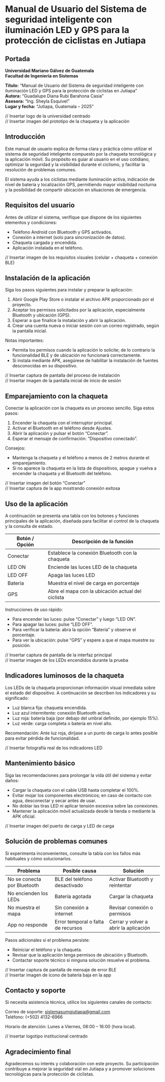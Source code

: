 # Manual de Usuario del Sistema de seguridad inteligente con iluminación LED y GPS para la protección de ciclistas en Jutiapa

## Portada
**Universidad Mariano Gálvez de Guatemala**  
**Facultad de Ingeniería en Sistemas**  

**Título:** “Manual de Usuario del Sistema de seguridad inteligente con iluminación LED y GPS para la protección de ciclistas en Jutiapa”  
**Autora:** “Guadalupe Diana Rubí Barahona Casia”  
**Asesora:** “Ing. Sheyla Esquivel”  
**Lugar y fecha:** “Jutiapa, Guatemala – 2025”  

// Insertar logo de la universidad centrado  
// Insertar imagen del prototipo de la chaqueta y la aplicación  

## Introducción
Este manual de usuario explica de forma clara y práctica cómo utilizar el sistema de seguridad inteligente compuesto por la chaqueta tecnológica y la aplicación móvil. Su propósito es guiar al usuario en el uso cotidiano, optimizar la seguridad y la visibilidad durante el ciclismo, y facilitar la resolución de problemas comunes.

El sistema ayuda a los ciclistas mediante iluminación activa, indicación de nivel de batería y localización GPS, permitiendo mayor visibilidad nocturna y la posibilidad de compartir ubicación en situaciones de emergencia.

## Requisitos del usuario
Antes de utilizar el sistema, verifique que dispone de los siguientes elementos y condiciones:

- Teléfono Android con Bluetooth y GPS activados.  
- Conexión a internet (solo para sincronización de datos).  
- Chaqueta cargada y encendida.  
- Aplicación instalada en el teléfono.

// Insertar imagen de los requisitos visuales (celular + chaqueta + conexión BLE)

## Instalación de la aplicación
Siga los pasos siguientes para instalar y preparar la aplicación:

1. Abrir Google Play Store o instalar el archivo APK proporcionado por el proyecto.  
2. Aceptar los permisos solicitados por la aplicación, especialmente Bluetooth y ubicación (GPS).  
3. Esperar a que finalice la instalación y abrir la aplicación.  
4. Crear una cuenta nueva o iniciar sesión con un correo registrado, según la pantalla inicial.

Notas importantes:
- Permita los permisos cuando la aplicación lo solicite; de lo contrario la funcionalidad BLE y de ubicación no funcionará correctamente.  
- Si instala mediante APK, asegúrese de habilitar la instalación de fuentes desconocidas en su dispositivo.

// Insertar captura de pantalla del proceso de instalación  
// Insertar imagen de la pantalla inicial de inicio de sesión

## Emparejamiento con la chaqueta
Conectar la aplicación con la chaqueta es un proceso sencillo. Siga estos pasos:

1. Encender la chaqueta con el interruptor principal.  
2. Activar el Bluetooth en el teléfono desde Ajustes.  
3. Abrir la aplicación y pulsar el botón “Conectar”.  
4. Esperar el mensaje de confirmación: “Dispositivo conectado”.

Consejos:
- Mantenga la chaqueta y el teléfono a menos de 2 metros durante el emparejamiento.  
- Si no aparece la chaqueta en la lista de dispositivos, apague y vuelva a encender la chaqueta y el Bluetooth del teléfono.

// Insertar imagen del botón “Conectar”  
// Insertar captura de la app mostrando conexión exitosa

## Uso de la aplicación
A continuación se presenta una tabla con los botones y funciones principales de la aplicación, diseñada para facilitar el control de la chaqueta y la consulta de estado.

| Botón / Opción | Descripción de la función |
|----------------|---------------------------|
| Conectar       | Establece la conexión Bluetooth con la chaqueta |
| LED ON         | Enciende las luces LED de la chaqueta |
| LED OFF        | Apaga las luces LED |
| Batería        | Muestra el nivel de carga en porcentaje |
| GPS            | Abre el mapa con la ubicación actual del ciclista |

Instrucciones de uso rápido:
- Para encender las luces: pulse “Conectar” y luego “LED ON”.  
- Para apagar las luces: pulse “LED OFF”.  
- Para verificar la batería: abra la opción “Batería” y observe el porcentaje.  
- Para ver la ubicación: pulse “GPS” y espere a que el mapa muestre su posición.

// Insertar captura de pantalla de la interfaz principal  
// Insertar imagen de los LEDs encendidos durante la prueba

## Indicadores luminosos de la chaqueta
Los LEDs de la chaqueta proporcionan información visual inmediata sobre el estado del dispositivo. A continuación se describen los indicadores y su significado:

- Luz blanca fija: chaqueta encendida.  
- Luz azul intermitente: conexión Bluetooth activa.  
- Luz roja: batería baja (por debajo del umbral definido, por ejemplo 15%).  
- Luz verde: carga completa o batería en nivel alto.

Recomendación: Ante luz roja, diríjase a un punto de carga lo antes posible para evitar pérdida de funcionalidad.

// Insertar fotografía real de los indicadores LED

## Mantenimiento básico
Siga las recomendaciones para prolongar la vida útil del sistema y evitar daños:

- Cargar la chaqueta con el cable USB hasta completar el 100%.  
- Evitar mojar los componentes electrónicos; en caso de contacto con agua, desconectar y secar antes de usar.  
- No doblar las tiras LED ni aplicar tensión excesiva sobre las conexiones.  
- Mantener la aplicación móvil actualizada desde la tienda o mediante la APK oficial.

// Insertar imagen del puerto de carga y LED de carga

## Solución de problemas comunes
Si experimenta inconvenientes, consulte la tabla con los fallos más habituales y cómo solucionarlos.

| Problema | Posible causa | Solución |
|-----------|----------------|-----------|
| No se conecta por Bluetooth | BLE del teléfono desactivado | Activar Bluetooth y reintentar |
| No encienden los LEDs | Batería agotada | Cargar la chaqueta |
| No muestra el mapa | Sin conexión a internet | Revisar conexión o permisos |
| App no responde | Error temporal o falta de recursos | Cerrar y volver a abrir la aplicación |

Pasos adicionales si el problema persiste:
- Reiniciar el teléfono y la chaqueta.  
- Revisar que la aplicación tenga permisos de ubicación y Bluetooth.  
- Contactar soporte técnico si ninguna solución resuelve el problema.

// Insertar captura de pantalla de mensaje de error BLE  
// Insertar imagen de icono de batería baja en la app

## Contacto y soporte
Si necesita asistencia técnica, utilice los siguientes canales de contacto:

Correo de soporte: sistemasumgjutiapa@gmail.com  
Teléfono: (+502) 4132-6966

Horario de atención: Lunes a Viernes, 08:00 – 16:00 (hora local).

// Insertar logotipo institucional centrado

## Agradecimiento final
Agradecemos su interés y colaboración con este proyecto. Su participación contribuye a mejorar la seguridad vial en Jutiapa y a promover soluciones tecnológicas para la protección de ciclistas.
